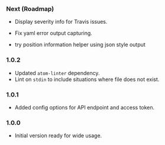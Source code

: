 ### Next (Roadmap)
- Display severity info for Travis issues.
- Fix yaml error output capturing.

- try position information helper using json style output

### 1.0.2
- Updated `atom-linter` dependency.
- Lint on `stdin` to include situations where file does not exist.

### 1.0.1
- Added config options for API endpoint and access token.

### 1.0.0
- Initial version ready for wide usage.
